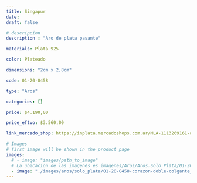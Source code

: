 ```yaml
---
title: Singapur
date: 
draft: false

# descripcion
description : "Aro de plata pasante"

materials: Plata 925

color: Plateado

dimensions: "2cm x 2,8cm"

code: 01-20-0458

type: "Aros"

categories: []

price: $4.190,00

price_eftvo: $3.560,00

link_mercado_shop: https://inplata.mercadoshops.com.ar/MLA-1113269161-aros-plata-925-corazones-singapur-_JM

# Images
# first image will be shown in the product page
images:
  # - image: "images/path_to_image"
  # La ubicacion de las imagenes es imagenes/Aros/Aros.Solo Plata/01-20-0458-singapur
  - image: "./images/aros/solo_plata/01-20-0458-corazon-doble-colgante_b.JPG"
---
```

